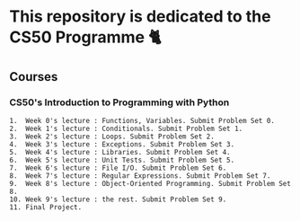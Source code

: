 # This repository is dedicated to the CS50 Programme 🐈
## Courses
### CS50's Introduction to Programming with Python
    1.  Week 0's lecture : Functions, Variables. Submit Problem Set 0.
    2.  Week 1's lecture : Conditionals. Submit Problem Set 1.
    3.  Week 2's lecture : Loops. Submit Problem Set 2.
    4.  Week 3's lecture : Exceptions. Submit Problem Set 3.
    5.  Week 4's lecture : Libraries. Submit Problem Set 4.
    6.  Week 5's lecture : Unit Tests. Submit Problem Set 5.
    7.  Week 6's lecture : File I/O. Submit Problem Set 6.
    8.  Week 7's lecture : Regular Expressions. Submit Problem Set 7.
    9.  Week 8's lecture : Object-Oriented Programming. Submit Problem Set 8.
    10. Week 9's lecture : the rest. Submit Problem Set 9.
    11. Final Project.

